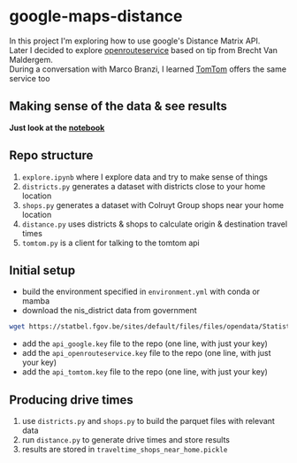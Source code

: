 # google-maps-distance

In this project I'm exploring how to use google's Distance Matrix API.  
Later I decided to explore [openrouteservice](https://openrouteservice.org/) based on tip from Brecht Van Maldergem.  
During a conversation with Marco Branzi, I learned [TomTom](https://developer.tomtom.com/routing-api/documentation/matrix-routing-v2/matrix-routing-v2-service) offers the same service too

## Making sense of the data & see results

**Just look at the [notebook](explore.ipynb)**

## Repo structure

1. `explore.ipynb` where I explore data and try to make sense of things
1. `districts.py` generates a dataset with districts close to your home location
1. `shops.py` generates a dataset with Colruyt Group shops near your home location
1. `distance.py` uses districts & shops to calculate origin & destination travel times
1. `tomtom.py` is a client for talking to the tomtom api

## Initial setup

* build the environment specified in `environment.yml` with conda or mamba
* download the nis_district data from government

```bash
wget https://statbel.fgov.be/sites/default/files/files/opendata/Statistische%20sectoren/sh_statbel_statistical_sectors_3812_20220101.shp.zip
```

* add the `api_google.key` file to the repo (one line, with just your key)
* add the `api_openrouteservice.key` file to the repo (one line, with just your key)
* add the `api_tomtom.key` file to the repo (one line, with just your key)

## Producing drive times

1. use `districts.py` and `shops.py` to build the parquet files with relevant data
1. run `distance.py` to generate drive times and store results
1. results are stored in `traveltime_shops_near_home.pickle`
